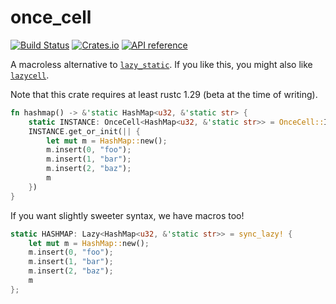 # once_cell

[![Build Status](https://travis-ci.org/matklad/once_cell.svg?branch=master)](https://travis-ci.org/matklad/once_cell)
[![Crates.io](https://img.shields.io/crates/v/once_cell.svg)](https://crates.io/crates/once_cell)
[![API reference](https://docs.rs/once_cell/badge.svg)](https://docs.rs/once_cell/)

A macroless alternative to [`lazy_static`](https://github.com/rust-lang-nursery/lazy-static.rs).
If you like this, you might also like [`lazycell`](https://github.com/indiv0/lazycell/).

Note that this crate requires at least rustc 1.29 (beta at the time of writing).

```rust
fn hashmap() -> &'static HashMap<u32, &'static str> {
    static INSTANCE: OnceCell<HashMap<u32, &'static str>> = OnceCell::INIT;
    INSTANCE.get_or_init(|| {
        let mut m = HashMap::new();
        m.insert(0, "foo");
        m.insert(1, "bar");
        m.insert(2, "baz");
        m
    })
}
```

If you want slightly sweeter syntax, we have macros too!

```rust
static HASHMAP: Lazy<HashMap<u32, &'static str>> = sync_lazy! {
    let mut m = HashMap::new();
    m.insert(0, "foo");
    m.insert(1, "bar");
    m.insert(2, "baz");
    m
};
```
